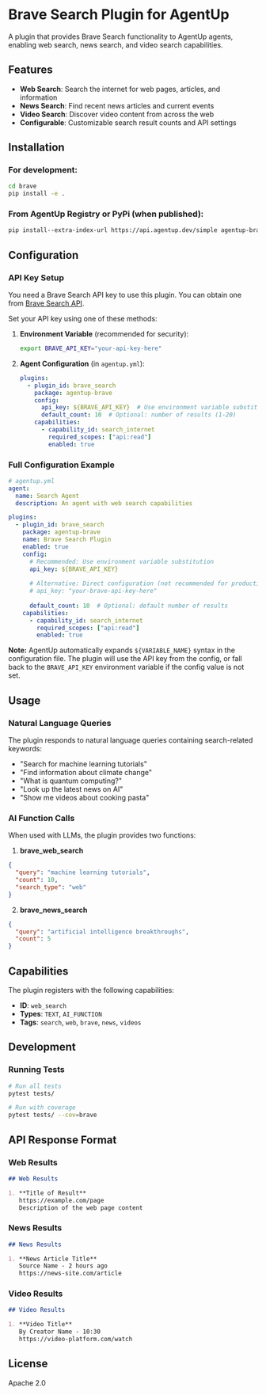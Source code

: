 # Brave Search Plugin for AgentUp

A plugin that provides Brave Search functionality to AgentUp agents, enabling web search, news search, and video search capabilities.

## Features

- **Web Search**: Search the internet for web pages, articles, and information
- **News Search**: Find recent news articles and current events
- **Video Search**: Discover video content from across the web
- **Configurable**: Customizable search result counts and API settings

## Installation

### For development:
```bash
cd brave
pip install -e .
```

### From AgentUp Registry or PyPi (when published):
```bash
pip install--extra-index-url https://api.agentup.dev/simple agentup-brave
```

## Configuration

### API Key Setup

You need a Brave Search API key to use this plugin. You can obtain one from [Brave Search API](https://brave.com/search/api/).

Set your API key using one of these methods:

1. **Environment Variable** (recommended for security):
   ```bash
   export BRAVE_API_KEY="your-api-key-here"
   ```

2. **Agent Configuration** (in `agentup.yml`):
   ```yaml
   plugins:
     - plugin_id: brave_search
       package: agentup-brave
       config:
         api_key: ${BRAVE_API_KEY}  # Use environment variable substitution
         default_count: 10  # Optional: number of results (1-20)
       capabilities:
         - capability_id: search_internet
           required_scopes: ["api:read"]
           enabled: true
   ```

### Full Configuration Example

```yaml
# agentup.yml
agent:
  name: Search Agent
  description: An agent with web search capabilities

plugins:
  - plugin_id: brave_search
    package: agentup-brave
    name: Brave Search Plugin
    enabled: true
    config:
      # Recommended: Use environment variable substitution
      api_key: ${BRAVE_API_KEY}
      
      # Alternative: Direct configuration (not recommended for production)
      # api_key: "your-brave-api-key-here"
      
      default_count: 10  # Optional: default number of results
    capabilities:
      - capability_id: search_internet
        required_scopes: ["api:read"]
        enabled: true
```

**Note:** AgentUp automatically expands `${VARIABLE_NAME}` syntax in the configuration file. The plugin will use the API key from the config, or fall back to the `BRAVE_API_KEY` environment variable if the config value is not set.

## Usage

### Natural Language Queries

The plugin responds to natural language queries containing search-related keywords:

- "Search for machine learning tutorials"
- "Find information about climate change"
- "What is quantum computing?"
- "Look up the latest news on AI"
- "Show me videos about cooking pasta"

### AI Function Calls

When used with LLMs, the plugin provides two functions:

1. **brave_web_search**
```json
{
  "query": "machine learning tutorials",
  "count": 10,
  "search_type": "web"
}
```

2. **brave_news_search**
```json
{
  "query": "artificial intelligence breakthroughs",
  "count": 5
}
```

## Capabilities

The plugin registers with the following capabilities:
- **ID**: `web_search`
- **Types**: `TEXT`, `AI_FUNCTION`
- **Tags**: `search`, `web`, `brave`, `news`, `videos`

## Development

### Running Tests

```bash
# Run all tests
pytest tests/

# Run with coverage
pytest tests/ --cov=brave
```

## API Response Format

### Web Results
```markdown
## Web Results

1. **Title of Result**
   https://example.com/page
   Description of the web page content
```

### News Results
```markdown
## News Results

1. **News Article Title**
   Source Name - 2 hours ago
   https://news-site.com/article
```

### Video Results
```markdown
## Video Results

1. **Video Title**
   By Creator Name - 10:30
   https://video-platform.com/watch
```

## License

Apache 2.0